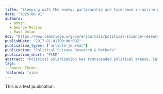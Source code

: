 ```yaml
---
title: "Sleeping with the enemy: partisanship and tolerance in online dating"
date: "2025-06-01"
authors: 
  - admin
  - George Melios
  - Paul Dolan
doi: "https://www.cambridge.org/core/journals/political-science-research-and-methods/article/sleeping-with-the-enemy-partisanship-and-tolerance-in-online-dating/628B2BD08EA384301E87E577305F4865#article"
publishDate: "2017-01-01T00:00:00Z"
publication_types: ["article-journal"]
publication: "Political Science Research & Methods"
publication_short: "PSRM"
abstract: "Political polarization has transcended political arenas, influencing personal decisions. While such biases are often ascribed to out-group animosity, a person's 'party tag' may act as a proxy for other characteristics, overstating partisanship's role in private life. To explore this, we focus on online dating, using a conjoint experiment with 3,000 UK participants to isolate the effect of partisanship from other traits. Our findings indicate that the influence of partisanship is on par with conventional criteria like physical appearance, yet tolerance for opposing views plays an even stronger role. We also find imporant partisan asymmetries: both groups favour co-partisans, but Labour supporters are twice as likely to do so. Counter-stereotypic profiles reduce bias among Conservatives but heighten it among Labour supporters."
tags:
- Source Themes
featured: false
---
```


This is a test publication.